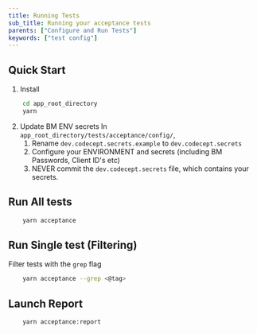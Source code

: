 ```yaml
---
title: Running Tests
sub_title: Running your acceptance tests
parents: ["Configure and Run Tests"]
keywords: ["test config"]
---
```


## Quick Start

1. Install

```bash
    cd app_root_directory
    yarn
```

2. Update BM ENV secrets
   In `app_root_directory/tests/acceptance/config/`,
    1. Rename `dev.codecept.secrets.example` to `dev.codecept.secrets`
    2. Configure your ENVIRONMENT and secrets (including BM Passwords, Client ID's etc)
    3. NEVER commit the `dev.codecept.secrets` file, which contains your secrets.

## Run All tests

```bash
    yarn acceptance
```

## Run Single test (Filtering)

Filter tests with the `grep` flag

```bash
    yarn acceptance --grep <@tag>
```

## Launch Report

```bash
    yarn acceptance:report
```
